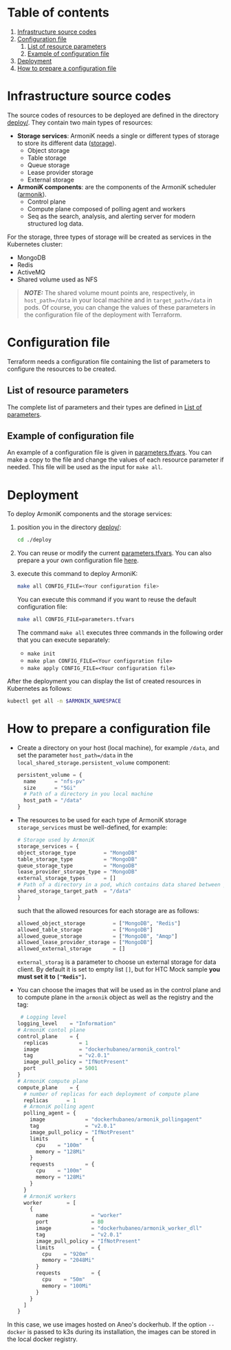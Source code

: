 # Table of contents

1. [Infrastructure source codes](#infrastructure-source-codes)
2. [Configuration file](#configuration-file)
    1. [List of resource parameters](#list-of-resource-parameters)
    2. [Example of configuration file](#example-of-configuration-file)
3. [Deployment](#deployment)
4. [How to prepare a configuration file](#how-to-prepare-a-configuration-file)

# Infrastructure source codes <a name="nfrastructure-source-codes"></a>

The source codes of resources to be deployed are defined in the directory [deploy/](../deploy). They contain two main
types of resources:

* **Storage services**: ArmoniK needs a single or different types of storage to store its different
  data ([storage](../deploy/modules/storage)).
    * Object storage
    * Table storage
    * Queue storage
    * Lease provider storage
    * External storage
* **ArmoniK components**: are the components of the ArmoniK scheduler ([armonik](../deploy/modules/armonik)).
    * Control plane
    * Compute plane composed of polling agent and workers
    * Seq as the search, analysis, and alerting server for modern structured log data.

For the storage, three types of storage will be created as services in the Kubernetes cluster:

* MongoDB
* Redis
* ActiveMQ
* Shared volume used as NFS

> **_NOTE:_**  The shared volume mount points are, respectively, in `host_path=/data` in your local machine and in
`target_path=/data` in pods. Of course, you can change the values of these parameters in the configuration file of the deployment with Terraform.

# Configuration file <a name="configuration-file"></a>

Terraform needs a configuration file containing the list of parameters to configure the resources to be created.

## List of resource parameters <a name="list-of-resource-parameters"></a>

The complete list of parameters and their types are defined in [List of parameters](../docs/README.configuration.md).

## Example of configuration file <a name="example-of-configuration-file"></a>

An example of a configuration file is given in [parameters.tfvars](../deploy/parameters.tfvars). You can make a copy to
the file and change the values of each resource parameter if needed. This file will be used as the input for `make all`.

# Deployment <a name="deployment"></a>

To deploy ArmoniK components and the storage services:

1. position you in the directory [deploy/](../deploy):

    ```bash
    cd ./deploy
    ```

2. You can reuse or modify the current [parameters.tfvars](../deploy/parameters.tfvars). You can also prepare a your own
   configuration file [here](#how-to-prepare-a-configuration-file).


3. execute this command to deploy ArmoniK:

    ```bash
    make all CONFIG_FILE=<Your configuration file> 
    ```
   You can execute this command if you want to reuse the default configuration file:

    ```bash
    make all CONFIG_FILE=parameters.tfvars 
    ```
   The command `make all` executes three commands in the following order that you can execute separately:

    * `make init`
    * `make plan CONFIG_FILE=<Your configuration file>`
    * `make apply CONFIG_FILE=<Your configuration file>`

After the deployment you can display the list of created resources in Kubernetes as follows:

```bash
kubectl get all -n $ARMONIK_NAMESPACE
```

# How to prepare a configuration file <a name="how-to-prepare-a-configuration-file"></a>

* Create a directory on your host (local machine), for example `/data`, and set the parameter `host_path=/data` in
  the `local_shared_storage.persistent_volume` component:

    ```terraform
    persistent_volume = {
      name      = "nfs-pv"
      size      = "5Gi"
      # Path of a directory in you local machine
      host_path = "/data"
    }
    ```

* The resources to be used for each type of ArmoniK storage `storage_services` must be well-defined, for example:

    ```terraform
    # Storage used by ArmoniK
    storage_services = {
    object_storage_type         = "MongoDB"
    table_storage_type          = "MongoDB"
    queue_storage_type          = "MongoDB"
    lease_provider_storage_type = "MongoDB"
    external_storage_types      = []
    # Path of a directory in a pod, which contains data shared between pods and your local machine
    shared_storage_target_path  = "/data"
    }
    ```

  such that the allowed resources for each storage are as follows:

    ```terraform
    allowed_object_storage         = ["MongoDB", "Redis"]
    allowed_table_storage          = ["MongoDB"]
    allowed_queue_storage          = ["MongoDB", "Amqp"]
    allowed_lease_provider_storage = ["MongoDB"]
    allowed_external_storage       = []
    ```
  `external_storag` is a parameter to choose un external storage for data client. By default it is set to empty
  list `[]`, but for HTC Mock sample **you must set it to `["Redis"]`.**

* You can choose the images that will be used as in the control plane and to compute plane in the `armonik` object as
  well as the registry and the tag:

  ```terraform
   # Logging level
  logging_level    = "Information"
  # ArmoniK contol plane
  control_plane    = {
    replicas          = 1
    image             = "dockerhubaneo/armonik_control"
    tag               = "v2.0.1"
    image_pull_policy = "IfNotPresent"
    port              = 5001
  }
  # ArmoniK compute plane
  compute_plane    = {
    # number of replicas for each deployment of compute plane
    replicas      = 1
    # ArmoniK polling agent
    polling_agent = {
      image             = "dockerhubaneo/armonik_pollingagent"
      tag               = "v2.0.1"
      image_pull_policy = "IfNotPresent"
      limits            = {
        cpu    = "100m"
        memory = "128Mi"
      }
      requests          = {
        cpu    = "100m"
        memory = "128Mi"
      }
    }
    # ArmoniK workers
    worker        = [
      {
        name              = "worker"
        port              = 80
        image             = "dockerhubaneo/armonik_worker_dll"
        tag               = "v2.0.1"
        image_pull_policy = "IfNotPresent"
        limits            = {
          cpu    = "920m"
          memory = "2048Mi"
        }
        requests          = {
          cpu    = "50m"
          memory = "100Mi"
        }
      }
    ]
  }
  ```

In this case, we use images hosted on Aneo's dockerhub. If the option `--docker` is passed to k3s during its
installation, the images can be stored in the local docker registry.